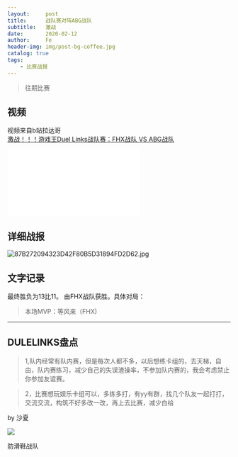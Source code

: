 ```yaml
---
layout:     post
title:      战队赛对阵ABG战队
subtitle:   激战
date:       2020-02-12
author:     Fe
header-img: img/post-bg-coffee.jpg
catalog: true
tags:
    - 比赛战报
---
```

>往期比赛

## 视频

视频来自b站拉达哥
<br>
[激战！！！游戏王Duel Links战队赛：FHX战队 VS ABG战队](https://www.bilibili.com/video/av88370575)
<br>
<iframe src="//player.bilibili.com/player.html?aid=88370575&cid=150958525&page=1" scrolling="no" border="0" frameborder="no" framespacing="0" allowfullscreen="true"> </iframe>

## 详细战报

![87B272094323D42F80B5D31894FD2D62.jpg](https://i.loli.net/2020/02/12/UBSqmoYJ67bjZgE.jpg)





## 文字记录

最终胜负为13比11。
由FHX战队获胜。具体对局：




>本场MVP：等风来（FHX)   

----

## DULELINKS盘点

>1,队内经常有队内赛，但是每次人都不多，以后想练卡组的，去天梯，自由，队内赛练习，减少自己的失误渣操率，不参加队内赛的，我会考虑禁止你参加友谊赛。

>2，比赛想玩娱乐卡组可以，多练多打，有yy有群，找几个队友一起打打，交流交流，构筑不好多改一改，再上去比赛，减少白给

by 沙夏


![](https://ftp.bmp.ovh/imgs/2020/02/cf68a58bd43dd722.png)



防滑鞋战队
